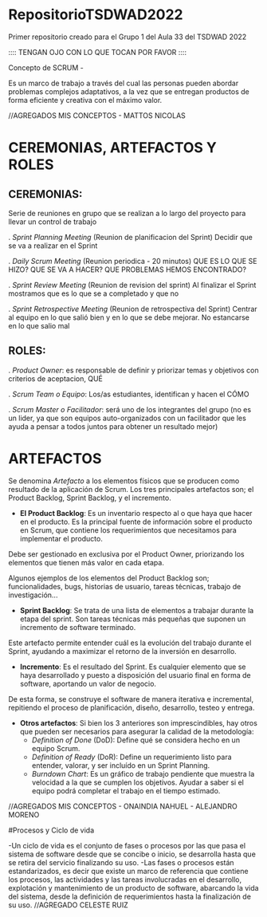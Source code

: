 # RepositorioTSDWAD2022

Primer repositorio creado para el Grupo 1 del Aula 33 del TSDWAD 2022

:::: TENGAN OJO CON LO QUE TOCAN POR FAVOR ::::

Concepto de SCRUM - 

Es un marco de trabajo a través
del cual las personas pueden abordar
problemas complejos adaptativos, a la vez
que se entregan productos de forma
eficiente y creativa con el máximo valor.

//AGREGADOS MIS CONCEPTOS - MATTOS NICOLAS

# CEREMONIAS, ARTEFACTOS Y ROLES

## CEREMONIAS:

Serie de reuniones en grupo que se realizan a lo largo del proyecto para llevar un control de trabajo

. _Sprint Planning Meeting_ (Reunion de planificacion del Sprint) Decidir que se va a realizar en el Sprint

. _Daily Scrum Meeting_ (Reunion periodica - 20 minutos) QUE ES LO QUE SE HIZO? QUE SE VA A HACER? QUE PROBLEMAS HEMOS ENCONTRADO?

. _Sprint Review Meeting_ (Reunion de revision del sprint) Al finalizar el Sprint mostramos que es lo que se a completado y que no

. _Sprint Retrospective Meeting_ (Reunion de retrospectiva del Sprint) Centrar al equipo en lo que salió bien y en lo que se debe mejorar. No estancarse en lo que salio mal

## ROLES:

. _Product Owner_: es responsable de definir y priorizar temas y objetivos con criterios de aceptacion, QUÉ

. _Scrum Team o Equipo_: Los/as estudiantes, identifican y hacen el CÓMO

. _Scrum Master o Facilitador_: será uno de los integrantes del grupo (no es un lider, ya que son equipos auto-organizados con un facilitador que les ayuda a pensar a todos juntos para obtener un resultado mejor)

# ARTEFACTOS

Se denomina *Artefacto* a los elementos físicos que se producen como resultado de la aplicación de Scrum. Los tres principales artefactos son; el Product Backlog, Sprint Backlog, y el incremento.

 - **El Product Backlog**: Es un inventario respecto al o que haya que hacer en el producto. Es la principal fuente de información sobre el producto en Scrum, que contiene los requerimientos que necesitamos para implementar el producto.

Debe ser gestionado en exclusiva por el Product Owner, priorizando los elementos que tienen más valor en cada etapa. 

Algunos ejemplos de los elementos del Product Backlog son; funcionalidades, bugs, historias de usuario, tareas técnicas, trabajo de investigación...


 - **Sprint Backlog**: Se trata de una lista de elementos a trabajar durante la etapa del sprint. Son tareas técnicas más pequeñas que suponen un incremento de software terminado.

Este artefacto permite entender cuál es la evolución del trabajo durante el Sprint, ayudando a maximizar el retorno de la inversión en desarrollo.

 - **Incremento**: Es el resultado del Sprint. Es cualquier elemento que se haya desarrollado y puesto a disposición del usuario final en forma de software, aportando un valor de negocio.

De esta forma, se construye el software de manera iterativa e incremental, repitiendo el proceso de planificación, diseño, desarrollo, testeo y entrega.

 - **Otros artefactos**: Si bien los 3 anteriores son imprescindibles, hay otros que pueden ser necesarios para asegurar la calidad de la metodología:
	 - *Definition of Done* (DoD): Define qué se considera hecho en un equipo Scrum.
	 - *Definition of Ready* (DoR): Define un requerimiento listo para entender, valorar, y ser incluído en un Sprint Planning.
	 - *Burndown Chart*: Es un gráfico de trabajo pendiente que muestra la velocidad a la que se cumplen los objetivos. Ayudar a saber si el equipo podrá completar el trabajo en el tiempo estimado. 

//AGREGADOS MIS CONCEPTOS - ONAINDIA NAHUEL - ALEJANDRO MORENO

#Procesos y Ciclo de vida 


-Un ciclo de vida es el conjunto de fases o procesos por las que pasa 
el sistema de software desde que se concibe o inicio, se desarrolla 
hasta que se retira del servicio finalizando su uso.
-Las fases o procesos están estandarizados, es decir que existe un 
marco de referencia que contiene los procesos, 
las actividades y las tareas involucradas en el desarrollo, explotación 
y mantenimiento de un producto 
de software, abarcando la vida del sistema, desde la definición de 
requerimientos hasta la finalización de su uso.
//AGREGADO CELESTE RUIZ
